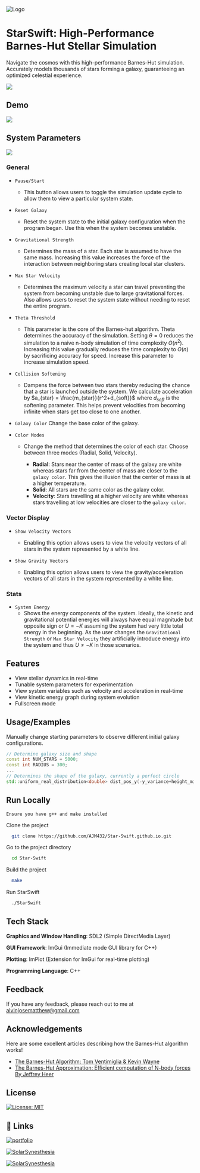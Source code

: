 ![Logo](https://github.com/AJM432/AJM432.github.io/assets/49791407/6db8ea27-6acb-4613-898f-41b80ef10c0a)


# StarSwift: High-Performance Barnes-Hut Stellar Simulation

Navigate the cosmos with this high-performance Barnes-Hut simulation. Accurately models thousands of stars forming a galaxy, guaranteeing an optimized celestial experience.


![](https://img.shields.io/badge/C++-00599C?style=plastic&logo=C%2B%2B&logoColor=white)

## Demo
![](https://github.com/AJM432/Solar-System-Simulator/assets/49791407/3852c4c3-14ae-4cd8-9c43-337554d73774)

## System Parameters
![](https://github.com/AJM432/Star-Swift/assets/49791407/d1494e0a-d3f8-4caa-b7ed-201b5dae4e5b)
### General
- `Pause/Start`
	- This button allows users to toggle the simulation update cycle to allow them to view a particular system state.

- `Reset Galaxy`
	- Reset the system state to the initial galaxy configuration when the program began. Use this when the system becomes unstable.

- `Gravitational Strength`
	- Determines the mass of a star. Each star is assumed to have the same mass. Increasing this value increases the force of the interaction between neighboring stars creating local star clusters.

- `Max Star Velocity`
	- Determines the maximum velocity a star can travel preventing the system from becoming unstable due to large gravitational forces. Also allows users to reset the system state without needing to reset the entire program.

- `Theta Threshold`
	- This parameter is the core of the Barnes-hut algorithm. Theta determines the accuracy of the simulation. Setting $\theta = 0$ reduces the simulation to a naive n-body simulation of time complexity $O(n^2)$. Increasing this value gradually reduces the time complexity to $O(n)$ by sacrificing accuracy for speed. Increase this parameter to increase simulation speed.

- `Collision Softening`
	- Dampens the force between two stars thereby reducing the chance that a star is launched outside the system. We calculate acceleration by $a_{star} = \frac{m_{star}}{r^2+d_{soft}}$ where $d_{soft}$ is the softening parameter. This helps prevent velocities from becoming infinite when stars get too close to one another.

- `Galaxy Color`
	Change the base color of the galaxy.
	
- `Color Modes`
	- Change the method that determines the color of each star. Choose between three modes (Radial, Solid, Velocity).
	
		- **Radial**: Stars near the center of mass of the galaxy are white whereas stars far from the center of mass are closer to the `galaxy color`. This gives the illusion that the center of mass is at a higher temperature.
		- **Solid**: All stars are the same color as the galaxy color.
		- **Velocity**: Stars travelling at a higher velocity are white whereas stars travelling at low velocities are closer to the `galaxy color`.

### Vector Display
- `Show Velocity Vectors`
	- Enabling this option allows users to view the velocity vectors of all stars in the system represented by a white line.

- `Show Gravity Vectors`
	- Enabling this option allows users to view the gravity/acceleration vectors of all stars in the system represented by a white line.

### Stats
- `System Energy`
	- Shows the energy components of the system. Ideally, the kinetic and gravitational potential energies will always have equal magnitude but opposite sign or $U = -K$ assuming the system had very little total energy in the beginning. As the user changes the `Gravitational Strength` or `Max Star Velocity` they artificially introduce energy into the system and thus $U \neq -K$ in those scenarios.

## Features

- View stellar dynamics in real-time
- Tunable system parameters for experimentation
- View system variables such as velocity and acceleration in real-time
- View kinetic energy graph during system evolution
- Fullscreen mode

## Usage/Examples
Manually change starting parameters to observe different initial galaxy configurations.
```cpp
// Determine galaxy size and shape
const int NUM_STARS = 5000;
const int RADIUS = 300;
...
// Determines the shape of the galaxy, currently a perfect circle
std::uniform_real_distribution<double> dist_pos_y(-y_variance+height_middle, y_variance+height_middle);
```


## Run Locally
`Ensure you have g++ and make installed`

Clone the project

```bash
  git clone https://github.com/AJM432/Star-Swift.github.io.git
```

Go to the project directory

```bash
  cd Star-Swift
```

Build the project

```bash
  make
```

Run StarSwift

```bash
  ./StarSwift
```


## Tech Stack
**Graphics and Window Handling**: SDL2 (Simple DirectMedia Layer)

**GUI Framework**: ImGui (Immediate mode GUI library for C++)

**Plotting**: ImPlot (Extension for ImGui for real-time plotting)

**Programming Language**: C++
## Feedback

If you have any feedback, please reach out to me at alvinjosematthew@gmail.com
## Acknowledgements
Here are some excellent articles describing how the Barnes-Hut algorithm works!
 - [The Barnes-Hut Algorithm: Tom Ventimiglia & Kevin Wayne](http://arborjs.org/docs/barnes-hut)
 - [The Barnes-Hut Approximation: Efficient computation of N-body forces By Jeffrey Heer](https://jheer.github.io/barnes-hut/)


## License

[![License: MIT](https://img.shields.io/badge/License-MIT-blue.svg)](https://opensource.org/licenses/MIT)
## 🔗 Links
[![portfolio](https://img.shields.io/badge/my_portfolio-000?style=for-the-badge&logo=ko-fi&logoColor=white)](https://alvinmatthew.me/)

[![SolarSynesthesia](https://img.shields.io/badge/Solar-Synesthesia-20B2AA?style=for-the-badge)](https://github.com/AJM432/Solar-Synesthesia)

[![SolarSynesthesia](https://img.shields.io/badge/Solar%20System-Simulator-20B2AA?style=for-the-badge)](https://github.com/AJM432/Solar-System-Simulator)